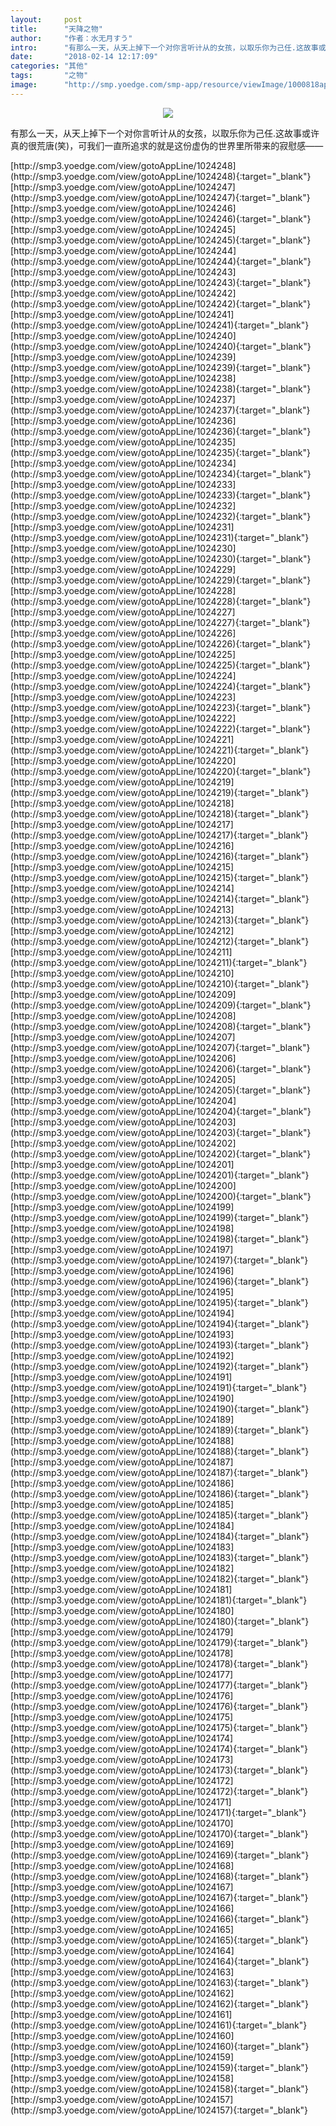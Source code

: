 ```yaml
---
layout:     post
title:      "天降之物"
author:     "作者：水无月すう"
intro:      "有那么一天，从天上掉下一个对你言听计从的女孩，以取乐你为己任.这故事或许真的很荒唐(笑)，可我们一直所追求的就是这份虚伪的世界里所带来的寂慰感——"
date:       "2018-02-14 12:17:09"
categories: "其他"
tags:       "之物"
image:      "http://smp.yoedge.com/smp-app/resource/viewImage/1000818appline.png"
---
```

<div style="text-align: center">
<p><img src="http://smp.yoedge.com/smp-app/resource/viewImage/1000818appline.png"/></p>
</div>
<p class="post-meta">
<span>有那么一天，从天上掉下一个对你言听计从的女孩，以取乐你为己任.这故事或许真的很荒唐(笑)，可我们一直所追求的就是这份虚伪的世界里所带来的寂慰感——</span>
</p>
[http://smp3.yoedge.com/view/gotoAppLine/1024248](http://smp3.yoedge.com/view/gotoAppLine/1024248){:target="_blank"}
[http://smp3.yoedge.com/view/gotoAppLine/1024247](http://smp3.yoedge.com/view/gotoAppLine/1024247){:target="_blank"}
[http://smp3.yoedge.com/view/gotoAppLine/1024246](http://smp3.yoedge.com/view/gotoAppLine/1024246){:target="_blank"}
[http://smp3.yoedge.com/view/gotoAppLine/1024245](http://smp3.yoedge.com/view/gotoAppLine/1024245){:target="_blank"}
[http://smp3.yoedge.com/view/gotoAppLine/1024244](http://smp3.yoedge.com/view/gotoAppLine/1024244){:target="_blank"}
[http://smp3.yoedge.com/view/gotoAppLine/1024243](http://smp3.yoedge.com/view/gotoAppLine/1024243){:target="_blank"}
[http://smp3.yoedge.com/view/gotoAppLine/1024242](http://smp3.yoedge.com/view/gotoAppLine/1024242){:target="_blank"}
[http://smp3.yoedge.com/view/gotoAppLine/1024241](http://smp3.yoedge.com/view/gotoAppLine/1024241){:target="_blank"}
[http://smp3.yoedge.com/view/gotoAppLine/1024240](http://smp3.yoedge.com/view/gotoAppLine/1024240){:target="_blank"}
[http://smp3.yoedge.com/view/gotoAppLine/1024239](http://smp3.yoedge.com/view/gotoAppLine/1024239){:target="_blank"}
[http://smp3.yoedge.com/view/gotoAppLine/1024238](http://smp3.yoedge.com/view/gotoAppLine/1024238){:target="_blank"}
[http://smp3.yoedge.com/view/gotoAppLine/1024237](http://smp3.yoedge.com/view/gotoAppLine/1024237){:target="_blank"}
[http://smp3.yoedge.com/view/gotoAppLine/1024236](http://smp3.yoedge.com/view/gotoAppLine/1024236){:target="_blank"}
[http://smp3.yoedge.com/view/gotoAppLine/1024235](http://smp3.yoedge.com/view/gotoAppLine/1024235){:target="_blank"}
[http://smp3.yoedge.com/view/gotoAppLine/1024234](http://smp3.yoedge.com/view/gotoAppLine/1024234){:target="_blank"}
[http://smp3.yoedge.com/view/gotoAppLine/1024233](http://smp3.yoedge.com/view/gotoAppLine/1024233){:target="_blank"}
[http://smp3.yoedge.com/view/gotoAppLine/1024232](http://smp3.yoedge.com/view/gotoAppLine/1024232){:target="_blank"}
[http://smp3.yoedge.com/view/gotoAppLine/1024231](http://smp3.yoedge.com/view/gotoAppLine/1024231){:target="_blank"}
[http://smp3.yoedge.com/view/gotoAppLine/1024230](http://smp3.yoedge.com/view/gotoAppLine/1024230){:target="_blank"}
[http://smp3.yoedge.com/view/gotoAppLine/1024229](http://smp3.yoedge.com/view/gotoAppLine/1024229){:target="_blank"}
[http://smp3.yoedge.com/view/gotoAppLine/1024228](http://smp3.yoedge.com/view/gotoAppLine/1024228){:target="_blank"}
[http://smp3.yoedge.com/view/gotoAppLine/1024227](http://smp3.yoedge.com/view/gotoAppLine/1024227){:target="_blank"}
[http://smp3.yoedge.com/view/gotoAppLine/1024226](http://smp3.yoedge.com/view/gotoAppLine/1024226){:target="_blank"}
[http://smp3.yoedge.com/view/gotoAppLine/1024225](http://smp3.yoedge.com/view/gotoAppLine/1024225){:target="_blank"}
[http://smp3.yoedge.com/view/gotoAppLine/1024224](http://smp3.yoedge.com/view/gotoAppLine/1024224){:target="_blank"}
[http://smp3.yoedge.com/view/gotoAppLine/1024223](http://smp3.yoedge.com/view/gotoAppLine/1024223){:target="_blank"}
[http://smp3.yoedge.com/view/gotoAppLine/1024222](http://smp3.yoedge.com/view/gotoAppLine/1024222){:target="_blank"}
[http://smp3.yoedge.com/view/gotoAppLine/1024221](http://smp3.yoedge.com/view/gotoAppLine/1024221){:target="_blank"}
[http://smp3.yoedge.com/view/gotoAppLine/1024220](http://smp3.yoedge.com/view/gotoAppLine/1024220){:target="_blank"}
[http://smp3.yoedge.com/view/gotoAppLine/1024219](http://smp3.yoedge.com/view/gotoAppLine/1024219){:target="_blank"}
[http://smp3.yoedge.com/view/gotoAppLine/1024218](http://smp3.yoedge.com/view/gotoAppLine/1024218){:target="_blank"}
[http://smp3.yoedge.com/view/gotoAppLine/1024217](http://smp3.yoedge.com/view/gotoAppLine/1024217){:target="_blank"}
[http://smp3.yoedge.com/view/gotoAppLine/1024216](http://smp3.yoedge.com/view/gotoAppLine/1024216){:target="_blank"}
[http://smp3.yoedge.com/view/gotoAppLine/1024215](http://smp3.yoedge.com/view/gotoAppLine/1024215){:target="_blank"}
[http://smp3.yoedge.com/view/gotoAppLine/1024214](http://smp3.yoedge.com/view/gotoAppLine/1024214){:target="_blank"}
[http://smp3.yoedge.com/view/gotoAppLine/1024213](http://smp3.yoedge.com/view/gotoAppLine/1024213){:target="_blank"}
[http://smp3.yoedge.com/view/gotoAppLine/1024212](http://smp3.yoedge.com/view/gotoAppLine/1024212){:target="_blank"}
[http://smp3.yoedge.com/view/gotoAppLine/1024211](http://smp3.yoedge.com/view/gotoAppLine/1024211){:target="_blank"}
[http://smp3.yoedge.com/view/gotoAppLine/1024210](http://smp3.yoedge.com/view/gotoAppLine/1024210){:target="_blank"}
[http://smp3.yoedge.com/view/gotoAppLine/1024209](http://smp3.yoedge.com/view/gotoAppLine/1024209){:target="_blank"}
[http://smp3.yoedge.com/view/gotoAppLine/1024208](http://smp3.yoedge.com/view/gotoAppLine/1024208){:target="_blank"}
[http://smp3.yoedge.com/view/gotoAppLine/1024207](http://smp3.yoedge.com/view/gotoAppLine/1024207){:target="_blank"}
[http://smp3.yoedge.com/view/gotoAppLine/1024206](http://smp3.yoedge.com/view/gotoAppLine/1024206){:target="_blank"}
[http://smp3.yoedge.com/view/gotoAppLine/1024205](http://smp3.yoedge.com/view/gotoAppLine/1024205){:target="_blank"}
[http://smp3.yoedge.com/view/gotoAppLine/1024204](http://smp3.yoedge.com/view/gotoAppLine/1024204){:target="_blank"}
[http://smp3.yoedge.com/view/gotoAppLine/1024203](http://smp3.yoedge.com/view/gotoAppLine/1024203){:target="_blank"}
[http://smp3.yoedge.com/view/gotoAppLine/1024202](http://smp3.yoedge.com/view/gotoAppLine/1024202){:target="_blank"}
[http://smp3.yoedge.com/view/gotoAppLine/1024201](http://smp3.yoedge.com/view/gotoAppLine/1024201){:target="_blank"}
[http://smp3.yoedge.com/view/gotoAppLine/1024200](http://smp3.yoedge.com/view/gotoAppLine/1024200){:target="_blank"}
[http://smp3.yoedge.com/view/gotoAppLine/1024199](http://smp3.yoedge.com/view/gotoAppLine/1024199){:target="_blank"}
[http://smp3.yoedge.com/view/gotoAppLine/1024198](http://smp3.yoedge.com/view/gotoAppLine/1024198){:target="_blank"}
[http://smp3.yoedge.com/view/gotoAppLine/1024197](http://smp3.yoedge.com/view/gotoAppLine/1024197){:target="_blank"}
[http://smp3.yoedge.com/view/gotoAppLine/1024196](http://smp3.yoedge.com/view/gotoAppLine/1024196){:target="_blank"}
[http://smp3.yoedge.com/view/gotoAppLine/1024195](http://smp3.yoedge.com/view/gotoAppLine/1024195){:target="_blank"}
[http://smp3.yoedge.com/view/gotoAppLine/1024194](http://smp3.yoedge.com/view/gotoAppLine/1024194){:target="_blank"}
[http://smp3.yoedge.com/view/gotoAppLine/1024193](http://smp3.yoedge.com/view/gotoAppLine/1024193){:target="_blank"}
[http://smp3.yoedge.com/view/gotoAppLine/1024192](http://smp3.yoedge.com/view/gotoAppLine/1024192){:target="_blank"}
[http://smp3.yoedge.com/view/gotoAppLine/1024191](http://smp3.yoedge.com/view/gotoAppLine/1024191){:target="_blank"}
[http://smp3.yoedge.com/view/gotoAppLine/1024190](http://smp3.yoedge.com/view/gotoAppLine/1024190){:target="_blank"}
[http://smp3.yoedge.com/view/gotoAppLine/1024189](http://smp3.yoedge.com/view/gotoAppLine/1024189){:target="_blank"}
[http://smp3.yoedge.com/view/gotoAppLine/1024188](http://smp3.yoedge.com/view/gotoAppLine/1024188){:target="_blank"}
[http://smp3.yoedge.com/view/gotoAppLine/1024187](http://smp3.yoedge.com/view/gotoAppLine/1024187){:target="_blank"}
[http://smp3.yoedge.com/view/gotoAppLine/1024186](http://smp3.yoedge.com/view/gotoAppLine/1024186){:target="_blank"}
[http://smp3.yoedge.com/view/gotoAppLine/1024185](http://smp3.yoedge.com/view/gotoAppLine/1024185){:target="_blank"}
[http://smp3.yoedge.com/view/gotoAppLine/1024184](http://smp3.yoedge.com/view/gotoAppLine/1024184){:target="_blank"}
[http://smp3.yoedge.com/view/gotoAppLine/1024183](http://smp3.yoedge.com/view/gotoAppLine/1024183){:target="_blank"}
[http://smp3.yoedge.com/view/gotoAppLine/1024182](http://smp3.yoedge.com/view/gotoAppLine/1024182){:target="_blank"}
[http://smp3.yoedge.com/view/gotoAppLine/1024181](http://smp3.yoedge.com/view/gotoAppLine/1024181){:target="_blank"}
[http://smp3.yoedge.com/view/gotoAppLine/1024180](http://smp3.yoedge.com/view/gotoAppLine/1024180){:target="_blank"}
[http://smp3.yoedge.com/view/gotoAppLine/1024179](http://smp3.yoedge.com/view/gotoAppLine/1024179){:target="_blank"}
[http://smp3.yoedge.com/view/gotoAppLine/1024178](http://smp3.yoedge.com/view/gotoAppLine/1024178){:target="_blank"}
[http://smp3.yoedge.com/view/gotoAppLine/1024177](http://smp3.yoedge.com/view/gotoAppLine/1024177){:target="_blank"}
[http://smp3.yoedge.com/view/gotoAppLine/1024176](http://smp3.yoedge.com/view/gotoAppLine/1024176){:target="_blank"}
[http://smp3.yoedge.com/view/gotoAppLine/1024175](http://smp3.yoedge.com/view/gotoAppLine/1024175){:target="_blank"}
[http://smp3.yoedge.com/view/gotoAppLine/1024174](http://smp3.yoedge.com/view/gotoAppLine/1024174){:target="_blank"}
[http://smp3.yoedge.com/view/gotoAppLine/1024173](http://smp3.yoedge.com/view/gotoAppLine/1024173){:target="_blank"}
[http://smp3.yoedge.com/view/gotoAppLine/1024172](http://smp3.yoedge.com/view/gotoAppLine/1024172){:target="_blank"}
[http://smp3.yoedge.com/view/gotoAppLine/1024171](http://smp3.yoedge.com/view/gotoAppLine/1024171){:target="_blank"}
[http://smp3.yoedge.com/view/gotoAppLine/1024170](http://smp3.yoedge.com/view/gotoAppLine/1024170){:target="_blank"}
[http://smp3.yoedge.com/view/gotoAppLine/1024169](http://smp3.yoedge.com/view/gotoAppLine/1024169){:target="_blank"}
[http://smp3.yoedge.com/view/gotoAppLine/1024168](http://smp3.yoedge.com/view/gotoAppLine/1024168){:target="_blank"}
[http://smp3.yoedge.com/view/gotoAppLine/1024167](http://smp3.yoedge.com/view/gotoAppLine/1024167){:target="_blank"}
[http://smp3.yoedge.com/view/gotoAppLine/1024166](http://smp3.yoedge.com/view/gotoAppLine/1024166){:target="_blank"}
[http://smp3.yoedge.com/view/gotoAppLine/1024165](http://smp3.yoedge.com/view/gotoAppLine/1024165){:target="_blank"}
[http://smp3.yoedge.com/view/gotoAppLine/1024164](http://smp3.yoedge.com/view/gotoAppLine/1024164){:target="_blank"}
[http://smp3.yoedge.com/view/gotoAppLine/1024163](http://smp3.yoedge.com/view/gotoAppLine/1024163){:target="_blank"}
[http://smp3.yoedge.com/view/gotoAppLine/1024162](http://smp3.yoedge.com/view/gotoAppLine/1024162){:target="_blank"}
[http://smp3.yoedge.com/view/gotoAppLine/1024161](http://smp3.yoedge.com/view/gotoAppLine/1024161){:target="_blank"}
[http://smp3.yoedge.com/view/gotoAppLine/1024160](http://smp3.yoedge.com/view/gotoAppLine/1024160){:target="_blank"}
[http://smp3.yoedge.com/view/gotoAppLine/1024159](http://smp3.yoedge.com/view/gotoAppLine/1024159){:target="_blank"}
[http://smp3.yoedge.com/view/gotoAppLine/1024158](http://smp3.yoedge.com/view/gotoAppLine/1024158){:target="_blank"}
[http://smp3.yoedge.com/view/gotoAppLine/1024157](http://smp3.yoedge.com/view/gotoAppLine/1024157){:target="_blank"}


